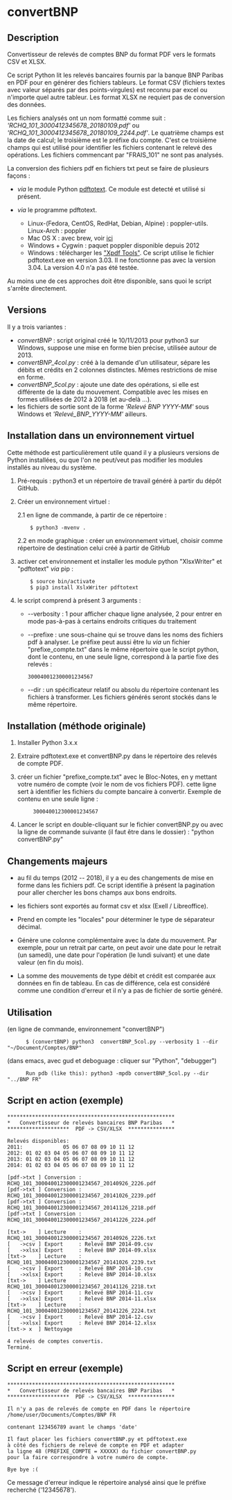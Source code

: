 # convertBNP

## Description

Convertisseur de relevés de comptes BNP du format PDF vers le formats
CSV et XLSX.

Ce script Python lit les relevés bancaires fournis par la banque BNP
Paribas en PDF pour en générer des fichiers tableurs. Le format CSV
(fichiers textes avec valeur séparés par des points-virgules) est
reconnu par excel ou n'importe quel autre tableur. Les format XLSX ne
requiert pas de conversion des données.

Les fichiers analysés ont un nom formatté comme suit :
*'RCHQ_101_3000412345678_20180109.pdf'* ou
*'RCHQ_101_3000412345678_20180109_2244.pdf'*. Le quatrième champs est
la date de calcul; le troisième est le préfixe du compte. C'est ce
troisième champs qui est utilisé pour identifier les fichiers
contenant le relevé des opérations. Les fichiers commencant par
"FRAIS_101" ne sont pas analysés.

La conversion des fichiers pdf en fichiers txt peut se faire de
plusieurs façons :

* *via* le module Python
   [pdftotext](https://github.com/jalan/pdftotext). Ce module est
   detecté et utilisé si présent.
* *via* le programme pdftotext. 
  
    * Linux-(Fedora, CentOS, RedHat, Debian, Alpine) : poppler-utils. Linux-Arch : poppler
    * Mac OS X : avec brew, voir [ici](http://macappstore.org/pdftotext/)
    * Windows + Cygwin : paquet poppler disponible depuis 2012
    * Windows : télécharger les ["Xpdf Tools"](https://www.xpdfreader.com/download.html). Ce script utilise le fichier pdftotext.exe en version 3.03. Il ne fonctionne pas avec la version 3.04. La version 4.0 n'a pas été testée.

Au moins une de ces approches doit être disponible, sans quoi le
script s'arrête directement.

## Versions

Il y a trois variantes :

* *convertBNP* : script original créé le 10/11/2013 pour python3 sur
   Windows, suppose une mise en forme bien précise, utilisée autour de
   2013.
* *convertBNP_4col.py* : créé à la demande d'un utilisateur, sépare les
  débits et crédits en 2 colonnes distinctes. Mêmes restrictions de mise
  en forme.
* *convertBNP_5col.py* : ajoute une date des opérations, si elle est
  différente de la date du mouvement. Compatible avec les mises en
  formes utilisées de 2012 à 2018 (et au-delà ...).
* les fichiers de sortie sont de la forme *'Relevé BNP YYYY-MM'* sous
  Windows et *'Relevé_BNP_YYYY-MM'* ailleurs.

## Installation dans un environnement virtuel

Cette méthode est particulièrement utile quand il y a plusieurs
versions de Python installées, ou que l'on ne peut/veut pas modifier
les modules installés au niveau du système.

1. Pré-requis : python3 et un répertoire de travail généré à partir
du dépôt GitHub.

2. Créer un environnement virtuel :

      2.1 en ligne de commande, à partir de ce répertoire :
   
           $ python3 -mvenv .
           
      2.2 en mode graphique : créer un environnement virtuel, choisir comme répertoire de 
         destination celui créé à partir de GitHub

3. activer cet environnement et installer les module python "XlsxWriter" et "pdftotext" *via* pip :

           $ source bin/activate
           $ pip3 install XslxWriter pdftotext

4. le script comprend à présent 3 arguments :

      - --verbosity : 1 pour afficher chaque ligne analysée, 2 pour
              entrer en mode pas-à-pas à certains endroits critiques
              du traitement

      - --prefixe : une sous-chaine qui se trouve dans les noms des fichiers
   pdf à analyser. Le préfixe peut aussi être lu *via* un fichier
   "prefixe_compte.txt" dans le même répertoire que le script python,
   dont le contenu, en une seule ligne, correspond à la partie fixe
   des relevés :

            300040012300001234567

      - --dir : un spécificateur relatif ou absolu du répertoire
    contenant les fichiers à transformer. Les fichiers générés seront
    stockés dans le même répertoire.

## Installation (méthode originale)
1. Installer Python 3.x.x
2. Extraire pdftotext.exe et convertBNP.py dans le répertoire des relevés de compte PDF.

3. créer un fichier "prefixe_compte.txt" avec le Bloc-Notes, en y
   mettant votre numéro de compte (voir le nom de vos fichiers PDF).
   cette ligne sert à identifier les fichiers du compte bancaire à
   convertir. Exemple de contenu en une seule ligne :

            300040012300001234567

4. Lancer le script en double-cliquant sur le fichier convertBNP.py
   ou avec la ligne de commande suivante (il faut être dans le dossier) :
   "python convertBNP.py"

## Changements majeurs
- au fil du temps (2012 -- 2018), il y a eu des changements de mise en
  forme dans les fichiers pdf.  Ce script identifie à présent la
  pagination pour aller chercher les bons champs aux bons endroits.
  
- les fichiers sont exportés au format csv et xlsx (Exell / Libreoffice).

- Prend en compte les "locales" pour déterminer le type de séparateur
  décimal.

- Génère une colonne complémentaire avec la date du mouvement. Par
  exemple, pour un retrait par carte, on peut avoir une date pour le
  retrait (un samedi), une date pour l'opération (le lundi suivant) et
  une date valeur (en fin du mois).

- La somme des mouvements de type débit et crédit est comparée aux
  données en fin de tableau. En cas de différence, cela est considéré
  comme une condition d'erreur et il n'y a pas de fichier de sortie
  généré.

## Utilisation

(en ligne de commande, environnement "convertBNP")

          $ (convertBNP) python3  convertBNP_5col.py --verbosity 1 --dir "~/Document/Comptes/BNP"

(dans emacs, avec gud  et deboguage : cliquer sur "Python", "debugger")

          Run pdb (like this): python3 -mpdb convertBNP_5col.py --dir "../BNP FR"

## Script en action (exemple)

    ******************************************************
    *   Convertisseur de relevés bancaires BNP Paribas   *
    ********************  PDF -> CSV/XLSX  ***************

    Relevés disponibles:
    2011:             05 06 07 08 09 10 11 12
    2012: 01 02 03 04 05 06 07 08 09 10 11 12
    2013: 01 02 03 04 05 06 07 08 09 10 11 12
    2014: 01 02 03 04 05 06 07 08 09 10 11 12

    [pdf->txt ] Conversion : RCHQ_101_300040012300001234567_20140926_2226.pdf
    [pdf->txt ] Conversion : RCHQ_101_300040012300001234567_20141026_2239.pdf
    [pdf->txt ] Conversion : RCHQ_101_300040012300001234567_20141126_2218.pdf
    [pdf->txt ] Conversion : RCHQ_101_300040012300001234567_20141226_2224.pdf

    [txt->    ] Lecture    : RCHQ_101_300040012300001234567_20140926_2226.txt
    [   ->csv ] Export     : Relevé BNP 2014-09.csv
    [   ->xlsx] Export     : Relevé BNP 2014-09.xlsx
    [txt->    ] Lecture    : RCHQ_101_300040012300001234567_20141026_2239.txt
    [   ->csv ] Export     : Relevé BNP 2014-10.csv
    [   ->xlsx] Export     : Relevé BNP 2014-10.xlsx
    [txt->    ] Lecture    : RCHQ_101_300040012300001234567_20141126_2218.txt
    [   ->csv ] Export     : Relevé BNP 2014-11.csv
    [   ->xlsx] Export     : Relevé BNP 2014-11.xlsx
    [txt->    ] Lecture    : RCHQ_101_300040012300001234567_20141226_2224.txt
    [   ->csv ] Export     : Relevé BNP 2014-12.csv
    [   ->xlsx] Export     : Relevé BNP 2014-12.xlsx  
    [txt-> x  ] Nettoyage

    4 relevés de comptes convertis.
    Terminé.
 
## Script en erreur (exemple)

    ******************************************************
    *   Convertisseur de relevés bancaires BNP Paribas   *
    ********************  PDF -> CSV/XLSX  ***************

    Il n'y a pas de relevés de compte en PDF dans le répertoire
    /home/user/Documents/Comptes/BNP FR

    contenant 123456789 avant le champs 'date'

    Il faut placer les fichiers convertBNP.py et pdftotext.exe
    à côté des fichiers de relevé de compte en PDF et adapter
    la ligne 48 (PREFIXE_COMPTE = XXXXX) du fichier convertBNP.py
    pour la faire correspondre à votre numéro de compte.
   
    Bye bye :(

Ce message d'erreur indique le répertoire analysé ainsi que le préfixe
recherché ('12345678').

